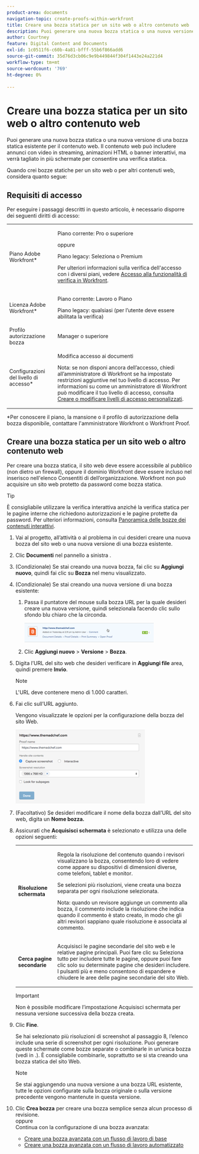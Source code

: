 ```yaml
---
product-area: documents
navigation-topic: create-proofs-within-workfront
title: Creare una bozza statica per un sito web o altro contenuto web
description: Puoi generare una nuova bozza statica o una nuova versione di una bozza statica esistente per il contenuto web. Il contenuto web può includere annunci con video in streaming, animazioni HTML o banner interattivi, ma verrà tagliato in più schermate per consentire una verifica statica.
author: Courtney
feature: Digital Content and Documents
exl-id: 1c0511f6-c60b-4a81-bfff-55b6f866add6
source-git-commit: 35d76d3cb06c9e9b449844f304f1443e24a221d4
workflow-type: tm+mt
source-wordcount: '769'
ht-degree: 0%

---
```


# Creare una bozza statica per un sito web o altro contenuto web

Puoi generare una nuova bozza statica o una nuova versione di una bozza statica esistente per il contenuto web. Il contenuto web può includere annunci con video in streaming, animazioni HTML o banner interattivi, ma verrà tagliato in più schermate per consentire una verifica statica.

Quando crei bozze statiche per un sito web o per altri contenuti web, considera quanto segue:

## Requisiti di accesso

Per eseguire i passaggi descritti in questo articolo, è necessario disporre dei seguenti diritti di accesso:

<table style="table-layout:auto"> 
 <col> 
 <col> 
 <tbody> 
  <tr> 
   <td role="rowheader">Piano Adobe Workfront*</td> 
   <td> <p>Piano corrente: Pro o superiore</p> <p>oppure</p> <p>Piano legacy: Seleziona o Premium</p> <p>Per ulteriori informazioni sulla verifica dell'accesso con i diversi piani, vedere <a href="/help/quicksilver/administration-and-setup/manage-workfront/configure-proofing/access-to-proofing-functionality.md" class="MCXref xref">Accesso alla funzionalità di verifica in Workfront</a>.</p> </td> 
  </tr> 
  <tr> 
   <td role="rowheader">Licenza Adobe Workfront*</td> 
   <td> <p>Piano corrente: Lavoro o Piano</p> <p>Piano legacy: qualsiasi (per l’utente deve essere abilitata la verifica)</p> </td> 
  </tr> 
  <tr> 
   <td role="rowheader">Profilo autorizzazione bozza </td> 
   <td>Manager o superiore</td> 
  </tr> 
  <tr> 
   <td role="rowheader">Configurazioni del livello di accesso*</td> 
   <td> <p>Modifica accesso ai documenti</p> <p>Nota: se non disponi ancora dell’accesso, chiedi all’amministratore di Workfront se ha impostato restrizioni aggiuntive nel tuo livello di accesso. Per informazioni su come un amministratore di Workfront può modificare il tuo livello di accesso, consulta <a href="../../../administration-and-setup/add-users/configure-and-grant-access/create-modify-access-levels.md" class="MCXref xref">Creare o modificare livelli di accesso personalizzati</a>.</p> </td> 
  </tr> 
 </tbody> 
</table>

&#42;Per conoscere il piano, la mansione o il profilo di autorizzazione della bozza disponibile, contattare l&#39;amministratore Workfront o Workfront Proof.

## Creare una bozza statica per un sito web o altro contenuto web

Per creare una bozza statica, il sito web deve essere accessibile al pubblico (non dietro un firewall), oppure il dominio Workfront deve essere incluso nel inserisco nell&#39;elenco Consentiti di dell’organizzazione. Workfront non può acquisire un sito web protetto da password come bozza statica.

>[!TIP]
>
>È consigliabile utilizzare la verifica interattiva anziché la verifica statica per le pagine interne che richiedono autorizzazioni e le pagine protette da password. Per ulteriori informazioni, consulta [Panoramica delle bozze dei contenuti interattivi](../../../review-and-approve-work/proofing/proofing-overview/interactive-content-proofs.md).

1. Vai al progetto, all’attività o al problema in cui desideri creare una nuova bozza del sito web o una nuova versione di una bozza esistente.
1. Clic **Documenti** nel pannello a sinistra .
1. (Condizionale) Se stai creando una nuova bozza, fai clic su **Aggiungi nuovo**, quindi fai clic su **Bozza** nel menu visualizzato.
1. (Condizionale) Se stai creando una nuova versione di una bozza esistente:

   1. Passa il puntatore del mouse sulla bozza URL per la quale desideri creare una nuova versione, quindi selezionala facendo clic sullo sfondo blu chiaro che la circonda.

      ![Select_proof_by_selection_light_blue_background.png](assets/select-proof-by-selecting-light-blue-background-350x52.png)

   1. Clic **Aggiungi nuovo** > **Versione** > **Bozza**.

1. Digita l’URL del sito web che desideri verificare in **Aggiungi file** area, quindi premere **Invio**.

   >[!NOTE]
   >
   > L&#39;URL deve contenere meno di 1.000 caratteri.

1. Fai clic sull’URL aggiunto.

   Vengono visualizzate le opzioni per la configurazione della bozza del sito Web.

   ![](assets/interactive-proof-radio-btn-area-350x199.png)

1. (Facoltativo) Se desideri modificare il nome della bozza dall’URL del sito web, digita un **Nome bozza.**
1. Assicurati che **Acquisisci schermata** è selezionato e utilizza una delle opzioni seguenti:

   <table style="table-layout:auto"> 
    <col> 
    <col> 
    <tbody> 
     <tr> 
      <td role="rowheader"><strong>Risoluzione schermata</strong> </td> 
      <td> <p>Regola la risoluzione del contenuto quando i revisori visualizzano la bozza, consentendo loro di vedere come appare su dispositivi di dimensioni diverse, come telefoni, tablet e monitor.</p> <p>Se selezioni più risoluzioni, viene creata una bozza separata per ogni risoluzione selezionata.</p> <p>Nota: quando un revisore aggiunge un commento alla bozza, il commento include la risoluzione che indica quando il commento è stato creato, in modo che gli altri revisori sappiano quale risoluzione è associata al commento. </p> </td> 
     </tr> 
     <tr> 
      <td role="rowheader"><strong>Cerca pagine secondarie</strong> </td> 
      <td> <p>Acquisisci le pagine secondarie del sito web e le relative pagine principali. Puoi fare clic su Seleziona tutto per includere tutte le pagine, oppure puoi fare clic solo su determinate pagine che desideri includere. I pulsanti più e meno consentono di espandere e chiudere le aree delle pagine secondarie del sito Web.</p> </td> 
     </tr> 
    </tbody> 
   </table>

   >[!IMPORTANT]
   >
   >Non è possibile modificare l’impostazione Acquisisci schermata per nessuna versione successiva della bozza creata.

1. Clic **Fine**.

   Se hai selezionato più risoluzioni di screenshot al passaggio 8, l’elenco include una serie di screenshot per ogni risoluzione. Puoi generare queste schermate come bozze separate o combinarle in un’unica bozza (vedi in .). È consigliabile combinarle, soprattutto se si sta creando una bozza statica del sito Web.

   >[!NOTE]
   >
   >Se stai aggiungendo una nuova versione a una bozza URL esistente, tutte le opzioni configurate sulla bozza originale o sulla versione precedente vengono mantenute in questa versione.

1. Clic **Crea bozza** per creare una bozza semplice senza alcun processo di revisione.\
   oppure\
   Continua con la configurazione di una bozza avanzata:

   * [Creare una bozza avanzata con un flusso di lavoro di base](../../../review-and-approve-work/proofing/creating-proofs-within-workfront/configure-basic-proof-workflow.md)
   * [Creare una bozza avanzata con un flusso di lavoro automatizzato](../../../review-and-approve-work/proofing/creating-proofs-within-workfront/create-automated-proof-workflow.md)
